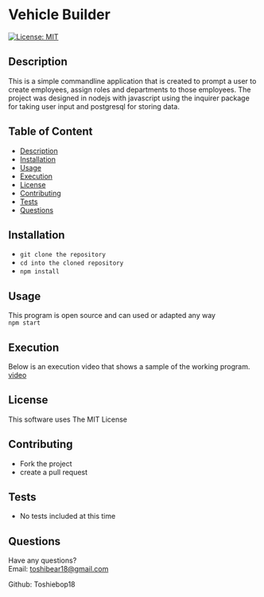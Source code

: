 # Vehicle Builder  
  
[![License: MIT](https://img.shields.io/badge/License-MIT-yellow.svg)](https://opensource.org/licenses/MIT)  
## Description
This is a simple commandline application that is created to prompt a user to create employees, assign roles and departments to those employees. The project was designed in nodejs with javascript using the inquirer package for taking user input and postgresql for storing data.

## Table of Content  

- [Description](#description)
- [Installation](#installation)
- [Usage](#usage)
- [Execution](#execution)
- [License](#license)
- [Contributing](#contributing)
- [Tests](#tests)
- [Questions](#questions)  
  
## Installation  
 - `git clone the repository`  
 - `cd into the cloned repository`  
 - `npm install`  
## Usage  

  This program is open source and can used or adapted any way  
  `npm start`  

## Execution  
  Below is an execution video that shows a sample of the working program.  
  [video](./video/execution_video.mp4)

## License  

This software uses The MIT License  
## Contributing  
 - Fork the project  
 - create a pull request  
## Tests  
 - No tests included at this time  
## Questions  
Have any questions?  
Email: toshibear18@gmail.com 

Github: Toshiebop18
